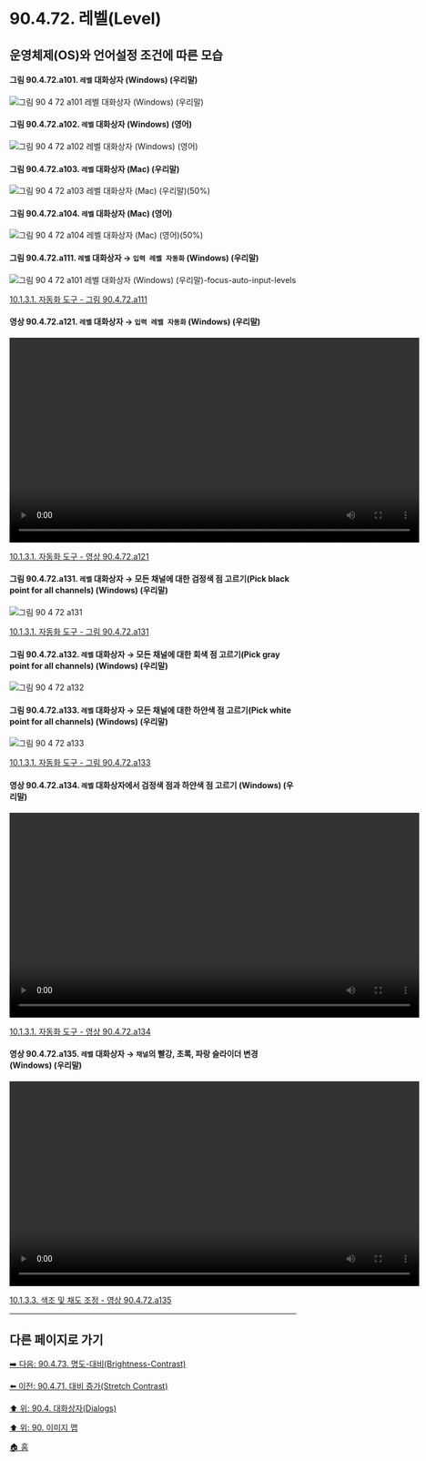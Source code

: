 # 90.4.72. 레벨(Level)
## 운영체제(OS)와 언어설정 조건에 따른 모습
#### 그림 90.4.72.a101. `레벨` 대화상자 (Windows) (우리말)
![그림 90 4 72 a101  `레벨` 대화상자 (Windows) (우리말)](https://github.com/wonder13662/gimp/assets/15767104/c3b636d7-61fc-4973-8a21-ed928335fdd9)

#### 그림 90.4.72.a102. `레벨` 대화상자 (Windows) (영어)
![그림 90 4 72 a102  `레벨` 대화상자 (Windows) (영어)](https://github.com/wonder13662/gimp/assets/15767104/faab779b-c1fa-4554-b549-985222de75d2)

#### 그림 90.4.72.a103. `레벨` 대화상자 (Mac) (우리말)
![그림 90 4 72 a103  `레벨` 대화상자 (Mac) (우리말)(50%)](https://github.com/wonder13662/gimp/assets/15767104/95bbfd0b-4362-4fea-909f-8c338d60c23c)

#### 그림 90.4.72.a104. `레벨` 대화상자 (Mac) (영어)
![그림 90 4 72 a104  `레벨` 대화상자 (Mac) (영어)(50%)](https://github.com/wonder13662/gimp/assets/15767104/b37e3286-19ea-40fb-8085-6d71268067e7)

#### 그림 90.4.72.a111. `레벨` 대화상자 → `입력 레벨 자동화` (Windows) (우리말)
![그림 90 4 72 a101  `레벨` 대화상자 (Windows) (우리말)-focus-auto-input-levels](https://github.com/wonder13662/gimp/assets/15767104/a8e7e121-5c16-447c-a5b7-6e59f6993adc)

[10.1.3.1. 자동화 도구 - 그림 90.4.72.a111](https://wonder13662.github.io/gimp/2.10.36_ko/10-01-working-with-digital-camera-photosx-03-improving_colorsx-01-automated_tools.html#%EA%B7%B8%EB%A6%BC-90472a111-%EB%A0%88%EB%B2%A8-%EB%8C%80%ED%99%94%EC%83%81%EC%9E%90--%EC%9E%85%EB%A0%A5-%EB%A0%88%EB%B2%A8-%EC%9E%90%EB%8F%99%ED%99%94-windows-%EC%9A%B0%EB%A6%AC%EB%A7%90)

#### 영상 90.4.72.a121. `레벨` 대화상자 → `입력 레벨 자동화` (Windows) (우리말)
<video controls="controls" width="720" src="https://github.com/wonder13662/gimp/assets/15767104/ec75e09d-a736-40d8-bb36-3d75857f61e1"></video>

[10.1.3.1. 자동화 도구 - 영상 90.4.72.a121](https://wonder13662.github.io/gimp/2.10.36_ko/10-01-working-with-digital-camera-photosx-03-improving_colorsx-01-automated_tools.html#%EC%98%81%EC%83%81-90472a121-%EB%A0%88%EB%B2%A8-%EB%8C%80%ED%99%94%EC%83%81%EC%9E%90--%EC%9E%85%EB%A0%A5-%EB%A0%88%EB%B2%A8-%EC%9E%90%EB%8F%99%ED%99%94-windows-%EC%9A%B0%EB%A6%AC%EB%A7%90)

#### 그림 90.4.72.a131. `레벨` 대화상자 → 모든 채널에 대한 검정색 점 고르기(Pick black point for all channels) (Windows) (우리말)
![그림 90 4 72 a131](https://github.com/wonder13662/gimp/assets/15767104/31fbe106-2d71-4950-9e31-79b1181021d1)

[10.1.3.1. 자동화 도구 - 그림 90.4.72.a131](https://wonder13662.github.io/gimp/2.10.36_ko/10-01-working-with-digital-camera-photosx-03-improving_colorsx-01-automated_tools.html#%EA%B7%B8%EB%A6%BC-90472a131-%EB%A0%88%EB%B2%A8-%EB%8C%80%ED%99%94%EC%83%81%EC%9E%90--%EB%AA%A8%EB%93%A0-%EC%B1%84%EB%84%90%EC%97%90-%EB%8C%80%ED%95%9C-%EA%B2%80%EC%A0%95%EC%83%89-%EC%A0%90-%EA%B3%A0%EB%A5%B4%EA%B8%B0pick-black-point-for-all-channels-windows-%EC%9A%B0%EB%A6%AC%EB%A7%90)

#### 그림 90.4.72.a132. `레벨` 대화상자 → 모든 채널에 대한 회색 점 고르기(Pick gray point for all channels) (Windows) (우리말)
![그림 90 4 72 a132](https://github.com/wonder13662/gimp/assets/15767104/6a2ed8c1-e3e1-447f-9741-0030cfa6334c)

#### 그림 90.4.72.a133. `레벨` 대화상자 → 모든 채널에 대한 하얀색 점 고르기(Pick white point for all channels) (Windows) (우리말)
![그림 90 4 72 a133](https://github.com/wonder13662/gimp/assets/15767104/5ceb437f-65dd-49a0-8de9-b6a8b067f97a)

[10.1.3.1. 자동화 도구 - 그림 90.4.72.a133](https://wonder13662.github.io/gimp/2.10.36_ko/10-01-working-with-digital-camera-photosx-03-improving_colorsx-01-automated_tools.html#%EA%B7%B8%EB%A6%BC-90472a133-%EB%A0%88%EB%B2%A8-%EB%8C%80%ED%99%94%EC%83%81%EC%9E%90--%EB%AA%A8%EB%93%A0-%EC%B1%84%EB%84%90%EC%97%90-%EB%8C%80%ED%95%9C-%ED%95%98%EC%96%80%EC%83%89-%EC%A0%90-%EA%B3%A0%EB%A5%B4%EA%B8%B0pick-white-point-for-all-channels-windows-%EC%9A%B0%EB%A6%AC%EB%A7%90)

#### 영상 90.4.72.a134. `레벨` 대화상자에서 검정색 점과 하얀색 점 고르기 (Windows) (우리말)
<video controls="controls" width="720" src="https://github.com/wonder13662/gimp/assets/15767104/628b689d-52a0-459f-9e1e-87a9aa855a58"></video>

[10.1.3.1. 자동화 도구 - 영상 90.4.72.a134](https://wonder13662.github.io/gimp/2.10.36_ko/10-01-working-with-digital-camera-photosx-03-improving_colorsx-01-automated_tools.html#%EC%98%81%EC%83%81-90472a134-%EB%A0%88%EB%B2%A8-%EB%8C%80%ED%99%94%EC%83%81%EC%9E%90%EC%97%90%EC%84%9C-%EA%B2%80%EC%A0%95%EC%83%89-%EC%A0%90%EA%B3%BC-%ED%95%98%EC%96%80%EC%83%89-%EC%A0%90-%EA%B3%A0%EB%A5%B4%EA%B8%B0-windows-%EC%9A%B0%EB%A6%AC%EB%A7%90)

#### 영상 90.4.72.a135. `레벨` 대화상자 → `채널`의 빨강, 초록, 파랑 슬라이더 변경 (Windows) (우리말)
<video controls="controls" width="720" src="https://github.com/wonder13662/gimp/assets/15767104/0e88e5c4-e823-44b9-8e0e-fef725a627dd"></video>

[10.1.3.3. 색조 및 채도 조정 - 영상 90.4.72.a135](https://wonder13662.github.io/gimp/2.10.36_ko/10-01-working-with-digital-camera-photosx-03-improving_colorsx-03-adjusting_hue_and_saturation.html#%EC%98%81%EC%83%81-90472a135-%EB%A0%88%EB%B2%A8-%EB%8C%80%ED%99%94%EC%83%81%EC%9E%90--%EC%B1%84%EB%84%90%EC%9D%98-%EB%B9%A8%EA%B0%95-%EC%B4%88%EB%A1%9D-%ED%8C%8C%EB%9E%91-%EC%8A%AC%EB%9D%BC%EC%9D%B4%EB%8D%94-%EB%B3%80%EA%B2%BD-windows-%EC%9A%B0%EB%A6%AC%EB%A7%90)

***

## 다른 페이지로 가기

[➡️ 다음: 90.4.73. 명도-대비(Brightness-Contrast)](./90-04-73-brightness_contrast.md)

[⬅️ 이전: 90.4.71. 대비 증가(Stretch Contrast)](./90-04-71-stretch_contrast.md)

[⬆️ 위: 90.4. 대화상자(Dialogs)](./90-04-00-dialogs.md)

[⬆️ 위: 90. 이미지 맵](./90-00-image-map.md)

[🏠 홈](./00-home.md)
